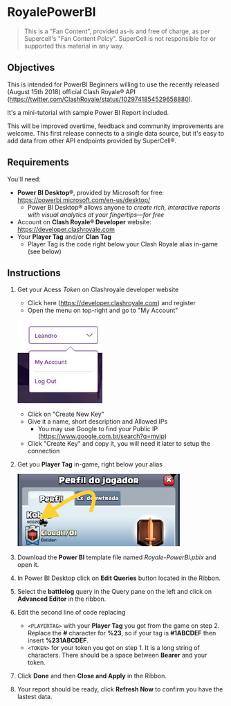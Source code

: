 # RoyalePowerBI

>This is a "Fan Content", provided as-is and free of charge, as per Supercell's "Fan Content Polcy". SuperCell is not responsible for or supported this material in any way.

## Objectives
This is intended for PowerBI Beginners willing to use the recently released (August 15th 2018) official Clash Royale® API (https://twitter.com/ClashRoyale/status/1029741854529658880).

It's a mini-tutorial with sample Power BI Report included.

This will be improved overtime, feedback and community improvements are welcome. This first release connects to a single data source, but it's easy to add data from other API endpoints provided by SuperCell®.

## Requirements
You'll need:
* **Power BI Desktop®**, provided by Microsoft for free: https://powerbi.microsoft.com/en-us/desktop/
    * Power BI Desktop® allows anyone to *create rich, interactive reports with visual analytics at your fingertips—for free*
* Account on **Clash Royale® Developer** website: https://developer.clashroyale.com
* Your **Player Tag** and/or **Clan Tag**
    * Player Tag is the code right below your Clash Royale alias in-game (see below)

    

## Instructions
1. Get your Acess _Token_ on Clashroyale developer website
    * Click here (https://developer.clashroyale.com) and register
    * Open the menu on top-right and go to "My Account"
    
    ![Step 1](/images/image1.JPG)
    * Click on "Create New Key"
    * Give it a name, short description and Allowed IPs
        * You may use Google to find your Public IP (https://www.google.com.br/search?q=myip)
     * Click "Create Key" and copy it, you will need it later to setup the connection
1. Get you **Player Tag** in-game, right below your alias

    ![Step 2](/images/image2.jpg)
1. Download the **Power BI** template file named _Royale-PowerBi.pbix_ and open it.
1. In Power BI Desktop click on **Edit Queries** button located in the Ribbon.
1. Select the **battlelog** query in the Query pane on the left and click on **Advanced Editor** in the ribbon.
1. Edit the second line of code replacing 
    * `<PLAYERTAG>` with your **Player Tag** you got from the game on step 2. Replace the **#** character for **%23**, so if your tag is **#1ABCDEF** then insert **%231ABCDEF**.
   * `<TOKEN>` for your token you got on step 1. It is a long string of characters. There should be a space between **Bearer** and your token.
1. Click **Done** and then **Close and Apply** in the Ribbon.
1. Your report should be ready, click **Refresh Now** to confirm you have the lastest data.
